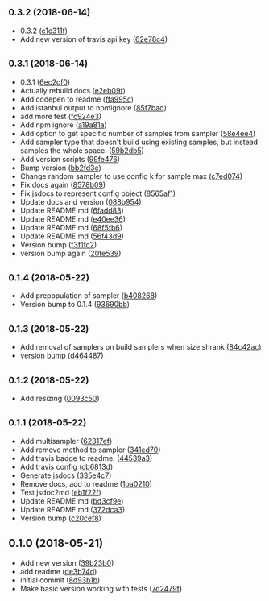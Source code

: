 ## <small>0.3.2 (2018-06-14)</small>

* 0.3.2 ([c1e311f](https://github.com/vantreeseba/poisson-sampler/commit/c1e311f))
* Add new version of travis api key ([62e78c4](https://github.com/vantreeseba/poisson-sampler/commit/62e78c4))



## <small>0.3.1 (2018-06-14)</small>

* 0.3.1 ([6ec2cf0](https://github.com/vantreeseba/poisson-sampler/commit/6ec2cf0))
* Actually rebuild docs ([e2eb09f](https://github.com/vantreeseba/poisson-sampler/commit/e2eb09f))
* Add codepen to readme ([ffa995c](https://github.com/vantreeseba/poisson-sampler/commit/ffa995c))
* Add istanbul output to npmignore ([85f7bad](https://github.com/vantreeseba/poisson-sampler/commit/85f7bad))
* add more test ([fc924e3](https://github.com/vantreeseba/poisson-sampler/commit/fc924e3))
* Add npm ignore ([a19a81a](https://github.com/vantreeseba/poisson-sampler/commit/a19a81a))
* Add option to get specific number of samples from sampler ([58e4ee4](https://github.com/vantreeseba/poisson-sampler/commit/58e4ee4))
* Add sampler type that doesn't build using existing samples, but instead samples the whole space. ([59b2db5](https://github.com/vantreeseba/poisson-sampler/commit/59b2db5))
* Add version scripts ([99fe476](https://github.com/vantreeseba/poisson-sampler/commit/99fe476))
* Bump version ([bb2fd3e](https://github.com/vantreeseba/poisson-sampler/commit/bb2fd3e))
* Change random sampler to use config k for sample max ([c7ed074](https://github.com/vantreeseba/poisson-sampler/commit/c7ed074))
* Fix docs again ([8578b09](https://github.com/vantreeseba/poisson-sampler/commit/8578b09))
* Fix jsdocs to represent config object ([8565af1](https://github.com/vantreeseba/poisson-sampler/commit/8565af1))
* Update docs and version ([088b954](https://github.com/vantreeseba/poisson-sampler/commit/088b954))
* Update README.md ([6fadd83](https://github.com/vantreeseba/poisson-sampler/commit/6fadd83))
* Update README.md ([e40ee36](https://github.com/vantreeseba/poisson-sampler/commit/e40ee36))
* Update README.md ([68f5fb6](https://github.com/vantreeseba/poisson-sampler/commit/68f5fb6))
* Update README.md ([56f43d9](https://github.com/vantreeseba/poisson-sampler/commit/56f43d9))
* Version bump ([f3f1fc2](https://github.com/vantreeseba/poisson-sampler/commit/f3f1fc2))
* version bump again ([20fe539](https://github.com/vantreeseba/poisson-sampler/commit/20fe539))



## <small>0.1.4 (2018-05-22)</small>

* Add prepopulation of sampler ([b408268](https://github.com/vantreeseba/poisson-sampler/commit/b408268))
* Version bump to 0.1.4 ([93690bb](https://github.com/vantreeseba/poisson-sampler/commit/93690bb))



## <small>0.1.3 (2018-05-22)</small>

* Add removal of samplers on build samplers when size shrank ([84c42ac](https://github.com/vantreeseba/poisson-sampler/commit/84c42ac))
* version bump ([d464487](https://github.com/vantreeseba/poisson-sampler/commit/d464487))



## <small>0.1.2 (2018-05-22)</small>

* Add resizing ([0093c50](https://github.com/vantreeseba/poisson-sampler/commit/0093c50))



## <small>0.1.1 (2018-05-22)</small>

* Add multisampler ([62317ef](https://github.com/vantreeseba/poisson-sampler/commit/62317ef))
* Add remove method to sampler ([341ed70](https://github.com/vantreeseba/poisson-sampler/commit/341ed70))
* Add travis badge to readme. ([44539a3](https://github.com/vantreeseba/poisson-sampler/commit/44539a3))
* Add travis config ([cb6813d](https://github.com/vantreeseba/poisson-sampler/commit/cb6813d))
* Generate jsdocs ([335e4c7](https://github.com/vantreeseba/poisson-sampler/commit/335e4c7))
* Remove docs, add to readme ([1ba0210](https://github.com/vantreeseba/poisson-sampler/commit/1ba0210))
* Test jsdoc2md ([eb1f22f](https://github.com/vantreeseba/poisson-sampler/commit/eb1f22f))
* Update README.md ([bd3cf9e](https://github.com/vantreeseba/poisson-sampler/commit/bd3cf9e))
* Update README.md ([372dca3](https://github.com/vantreeseba/poisson-sampler/commit/372dca3))
* Version bump ([c20cef8](https://github.com/vantreeseba/poisson-sampler/commit/c20cef8))



## 0.1.0 (2018-05-21)

* Add new version ([39b23b0](https://github.com/vantreeseba/poisson-sampler/commit/39b23b0))
* add readme ([de3b74d](https://github.com/vantreeseba/poisson-sampler/commit/de3b74d))
* initial commit ([8d93b1b](https://github.com/vantreeseba/poisson-sampler/commit/8d93b1b))
* Make basic version working with tests ([7d2479f](https://github.com/vantreeseba/poisson-sampler/commit/7d2479f))



